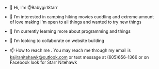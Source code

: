 - 👋 Hi, I’m @BabygirlStarr 
- 👀 I’m interested in camping hiking movies cuddling and extreme amount of love making I'm open to all things and wanted to try new things

- 🌱 I’m currently learning more about programming and things 

- 💞️ I’m looking to collaborate on website building

- 📫 How to reach me . You may reach me through my email is kajiranitehawk@outlook.com or text message at (605)656-1366 or on Facebook look for Starr Nitehawk

<!---
BabygirlStarr/BabygirlStarr is a ✨ special ✨ repository because its `README.md` (this file) appears on your GitHub profile.
You can click the Preview link to take a look at your changes.
--->
